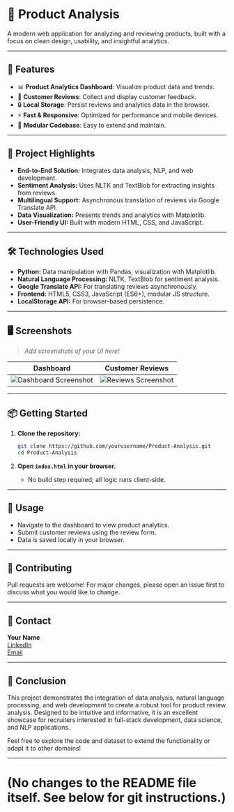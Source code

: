 # 🛒 Product Analysis

A modern web application for analyzing and reviewing products, built with a focus on clean design, usability, and insightful analytics.

---

## 🚀 Features

- 📊 **Product Analytics Dashboard**: Visualize product data and trends.
- 📝 **Customer Reviews**: Collect and display customer feedback.
- 🔒 **Local Storage**: Persist reviews and analytics data in the browser.
- ⚡ **Fast & Responsive**: Optimized for performance and mobile devices.
- 🧩 **Modular Codebase**: Easy to extend and maintain.

---

## 🌟 Project Highlights

- **End-to-End Solution:** Integrates data analysis, NLP, and web development.
- **Sentiment Analysis:** Uses NLTK and TextBlob for extracting insights from reviews.
- **Multilingual Support:** Asynchronous translation of reviews via Google Translate API.
- **Data Visualization:** Presents trends and analytics with Matplotlib.
- **User-Friendly UI:** Built with modern HTML, CSS, and JavaScript.

---

## 🛠️ Technologies Used

- **Python:** Data manipulation with Pandas, visualization with Matplotlib.
- **Natural Language Processing:** NLTK, TextBlob for sentiment analysis.
- **Google Translate API:** For translating reviews asynchronously.
- **Frontend:** HTML5, CSS3, JavaScript (ES6+), modular JS structure.
- **LocalStorage API:** For browser-based persistence.

---

## 🖥️ Screenshots

> _Add screenshots of your UI here!_

| Dashboard | Customer Reviews |
|-----------|-----------------|
| ![Dashboard Screenshot](static/img/dashboard-placeholder.png) | ![Reviews Screenshot](static/img/reviews-placeholder.png) |

---

## 📦 Getting Started

1. **Clone the repository:**
   ```bash
   git clone https://github.com/yourusername/Product-Analysis.git
   cd Product-Analysis
   ```

2. **Open `index.html` in your browser.**
   - No build step required; all logic runs client-side.

---

## 📝 Usage

- Navigate to the dashboard to view product analytics.
- Submit customer reviews using the review form.
- Data is saved locally in your browser.

---

## 🤝 Contributing

Pull requests are welcome! For major changes, please open an issue first to discuss what you would like to change.

---

## 📧 Contact

**Your Name**  
[LinkedIn](https://www.linkedin.com/in/yourprofile)  
[Email](mailto:your.email@example.com)

---

## 🎯 Conclusion

This project demonstrates the integration of data analysis, natural language processing, and web development to create a robust tool for product review analysis. Designed to be intuitive and informative, it is an excellent showcase for recruiters interested in full-stack development, data science, and NLP applications.

Feel free to explore the code and dataset to extend the functionality or adapt it to other domains!

---

# (No changes to the README file itself. See below for git instructions.)

